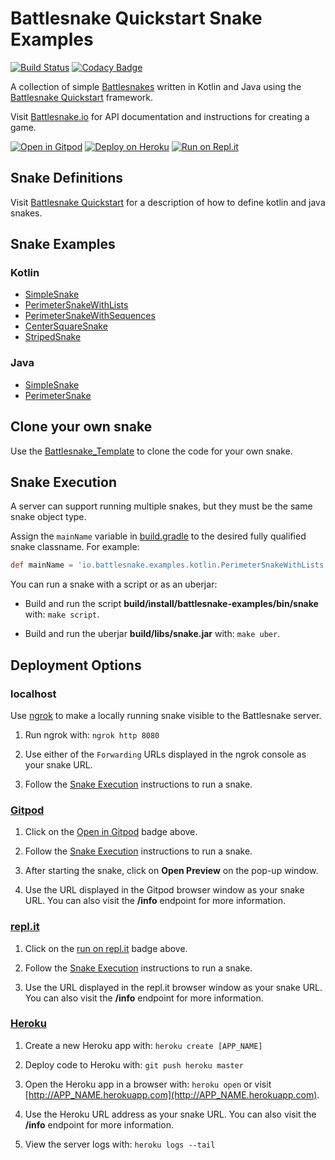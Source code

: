 # Battlesnake Quickstart Snake Examples

[![Build Status](https://travis-ci.org/pambrose/battlesnake-examples.svg?branch=master)](https://travis-ci.org/pambrose/battlesnake-examples)
[![Codacy Badge](https://api.codacy.com/project/badge/Grade/026f7e49beb9432fbdf0cf47b5e40eb3)](https://www.codacy.com/app/pambrose/battlesnake-examples?utm_source=github.com&amp;utm_medium=referral&amp;utm_content=pambrose/battlesnake-examples&amp;utm_campaign=Badge_Grade)

A collection of simple [Battlesnakes](http://battlesnake.io) written in Kotlin and Java using 
the [Battlesnake Quickstart](https://github.com/pambrose/battlesnake-quickstart) framework.

Visit [Battlesnake.io](https://docs.battlesnake.io) for API documentation and instructions for creating a game.

[![Open in Gitpod](https://gitpod.io/button/open-in-gitpod.svg)](https://gitpod.io/#https://github.com/pambrose/battlesnake-examples)
[![Deploy on Heroku](https://www.herokucdn.com/deploy/button.svg)](https://heroku.com/deploy?template=https://github.com/pambrose/battlesnake-examples)
[![Run on Repl.it](https://repl.it/badge/github/pambrose/battlesnake-examples)](https://repl.it/github/pambrose/battlesnake-examples)

## Snake Definitions

Visit [Battlesnake Quickstart](https://github.com/pambrose/battlesnake-quickstart) for a description
of how to define kotlin and java snakes.

## Snake Examples

### Kotlin
* [SimpleSnake](src/main/kotlin/io/battlesnake/examples/kotlin/SimpleSnake.kt)
* [PerimeterSnakeWithLists](src/main/kotlin/io/battlesnake/examples/kotlin/PerimeterSnakeWithLists.kt)
* [PerimeterSnakeWithSequences](src/main/kotlin/io/battlesnake/examples/kotlin/PerimeterSnakeWithSequences.kt)
* [CenterSquareSnake](src/main/kotlin/io/battlesnake/examples/kotlin/CenterSquareSnake.kt)
* [StripedSnake](src/main/kotlin/io/battlesnake/examples/kotlin/StripedSnake.kt)

### Java
* [SimpleSnake](src/main/java/io/battlesnake/examples/java/SimpleSnake.java)
* [PerimeterSnake](src/main/java/io/battlesnake/examples/java/PerimeterSnake.java)

## Clone your own snake

Use the [Battlesnake_Template](https://github.com/pambrose/battlesnake-template) to clone 
the code for your own snake.

## Snake Execution

A server can support running multiple snakes, but they must be the same snake object type.

Assign the `mainName` variable in [build.gradle](./build.gradle#L36) to the desired fully qualified 
snake classname. For example:
```groovy
def mainName = 'io.battlesnake.examples.kotlin.PerimeterSnakeWithLists'
```

You can run a snake with a script or as an uberjar:

* Build and run the script **build/install/battlesnake-examples/bin/snake** with: `make script`.

* Build and run the uberjar **build/libs/snake.jar** with: `make uber`.

## Deployment Options

### localhost

Use [ngrok](https://ngrok.com) to make a locally running snake visible to the Battlesnake server.

1) Run ngrok with: `ngrok http 8080`

2) Use either of the `Forwarding` URLs displayed in the ngrok console as your snake URL.
 
3) Follow the [Snake Execution](#snake-execution) instructions to run a snake. 

### [Gitpod](https://gitpod.io)

1) Click on the [Open in Gitpod](https://gitpod.io/#https://github.com/pambrose/battlesnake-examples)
badge above.
 
2) Follow the [Snake Execution](#snake-execution) instructions to run a snake. 

3) After starting the snake, click on **Open Preview** on the pop-up window.

4) Use the URL displayed in the Gitpod browser window as your snake URL. You can
also visit the **/info** endpoint for more information.

### [repl.it](https://repl.it)

1) Click on the [run on repl.it](https://repl.it/github/pambrose/battlesnake-examples)
badge above.
 
2) Follow the [Snake Execution](#snake-execution) instructions to run a snake. 

3) Use the URL displayed in the repl.it browser window as your snake URL.
You can also visit the **/info** endpoint for more information.

### [Heroku](https://www.heroku.com)

1) Create a new Heroku app with: `heroku create [APP_NAME]`

2) Deploy code to Heroku with: `git push heroku master`

3) Open the Heroku app in a browser with: `heroku open` 
or visit [http://APP_NAME.herokuapp.com](http://APP_NAME.herokuapp.com).

4) Use the Heroku URL address as your snake URL. You can
also visit the **/info** endpoint for more information.

5) View the server logs with: `heroku logs --tail`

